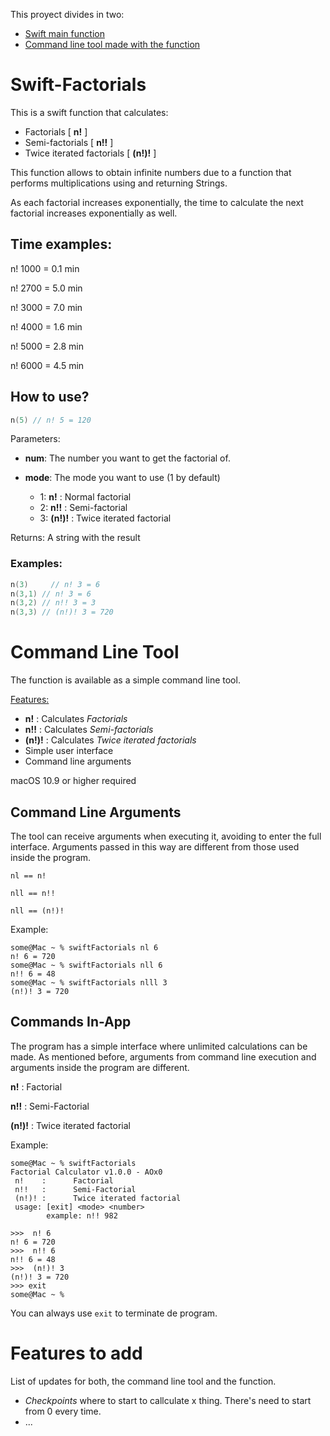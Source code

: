 This proyect divides in two:

- [Swift main function](https://github.com/AOx0/Swift-Factorials#swift-factorials)
- [Command line tool made with the function](https://github.com/AOx0/Swift-Factorials#command-line-tool)



# Swift-Factorials

This is a swift function that calculates:

- Factorials [ **n!** ]
- Semi-factorials [ **n!!** ]
- Twice iterated factorials [ **(n!)!** ]

This function allows to obtain infinite numbers due to a function that performs multiplications using and returning Strings.



As each factorial increases exponentially, the time to calculate the next factorial increases exponentially as well.

## Time examples:

n! 1000 = 0.1 min

n! 2700 = 5.0 min

n! 3000 = 7.0 min

n! 4000 = 1.6 min

n! 5000 = 2.8 min

n! 6000 = 4.5 min



## How to use?

```swift
n(5) // n! 5 = 120
```

Parameters:

- **num**: The number you want to get the factorial of.

- **mode**: The mode you want to use (1 by default)
  - 1: **n!**  :  Normal factorial
  - 2: **n!!**  :  Semi-factorial
  - 3: **(n!)!**  :  Twice iterated factorial

Returns: A string with the result

### Examples:

```swift
n(3) 	 // n! 3 = 6
n(3,1) // n! 3 = 6
n(3,2) // n!! 3 = 3
n(3,3) // (n!)! 3 = 720
```

# Command Line Tool

The function is available as a simple command line tool. 

<u>Features:</u>

   - **n!** : Calculates *Factorials*
   - **n!!** : Calculates *Semi-factorials*
   - **(n!)!** : Calculates *Twice iterated factorials*
   - Simple user interface
   - Command line arguments

macOS 10.9 or higher required

## Command Line Arguments

The tool can receive arguments when executing it, avoiding to enter the full interface. Arguments passed in this way are different from those used inside the program.

```
nl == n!

nll == n!!

nll == (n!)!
```

Example:

```
some@Mac ~ % swiftFactorials nl 6
n! 6 = 720
some@Mac ~ % swiftFactorials nll 6
n!! 6 = 48
some@Mac ~ % swiftFactorials nlll 3
(n!)! 3 = 720
```

## Commands In-App

The program has a simple interface where unlimited calculations can be made. As mentioned before, arguments from command line execution and arguments inside the program are different.

 **n!** : Factorial

 **n!!** : Semi-Factorial

 **(n!)!** : Twice iterated factorial 

Example:

```
some@Mac ~ % swiftFactorials
Factorial Calculator v1.0.0 - AOx0
 n!    :      Factorial
 n!!   :      Semi-Factorial
 (n!)! :      Twice iterated factorial 
 usage: [exit] <mode> <number>
        example: n!! 982

>>>  n! 6
n! 6 = 720
>>>  n!! 6
n!! 6 = 48
>>>  (n!)! 3
(n!)! 3 = 720
>>> exit
some@Mac ~ %
```

You can always use `exit` to terminate de program.



# Features to add

List of updates for both, the command line tool and the function.

- *Checkpoints* where to start to callculate x thing. There's need to start from 0 every time.
- ...
